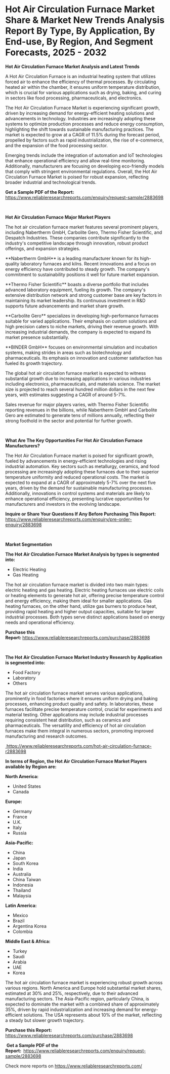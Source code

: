 <p><h1>Hot Air Circulation Furnace Market Share & Market New Trends Analysis Report By Type, By Application, By End-use, By Region, And Segment Forecasts, 2025 - 2032</h1></p><p><strong>Hot Air Circulation Furnace Market Analysis and Latest Trends</strong></p>
<p><p>A Hot Air Circulation Furnace is an industrial heating system that utilizes forced air to enhance the efficiency of thermal processes. By circulating heated air within the chamber, it ensures uniform temperature distribution, which is crucial for various applications such as drying, baking, and curing in sectors like food processing, pharmaceuticals, and electronics.</p><p>The Hot Air Circulation Furnace Market is experiencing significant growth, driven by increasing demand for energy-efficient heating solutions and advancements in technology. Industries are increasingly adopting these systems to optimize production processes and reduce energy consumption, highlighting the shift towards sustainable manufacturing practices. The market is expected to grow at a CAGR of 11.5% during the forecast period, propelled by factors such as rapid industrialization, the rise of e-commerce, and the expansion of the food processing sector.</p><p>Emerging trends include the integration of automation and IoT technologies that enhance operational efficiency and allow real-time monitoring. Additionally, manufacturers are focusing on developing eco-friendly models that comply with stringent environmental regulations. Overall, the Hot Air Circulation Furnace Market is poised for robust expansion, reflecting broader industrial and technological trends.</p></p>
<p><strong>Get a Sample PDF of the Report:&nbsp;</strong> <a href="https://www.reliableresearchreports.com/enquiry/request-sample/2883698?utm_campaign=3250&utm_medium=2&utm_source=Github&utm_content=ia&utm_term=13032025&utm_id=hot-air-circulation-furnace">https://www.reliableresearchreports.com/enquiry/request-sample/2883698</a></p>
<p>&nbsp;</p>
<p><strong>Hot Air Circulation Furnace Major Market Players</strong></p>
<p><p>The hot air circulation furnace market features several prominent players, including Nabertherm GmbH, Carbolite Gero, Thermo Fisher Scientific, and Despatch Industries. These companies contribute significantly to the industry's competitive landscape through innovation, robust product offerings, and expansion strategies.</p><p>**Nabertherm GmbH** is a leading manufacturer known for its high-quality laboratory furnaces and kilns. Recent innovations and a focus on energy efficiency have contributed to steady growth. The company's commitment to sustainability positions it well for future market expansion.</p><p>**Thermo Fisher Scientific** boasts a diverse portfolio that includes advanced laboratory equipment, fueling its growth. The company's extensive distribution network and strong customer base are key factors in maintaining its market leadership. Its continuous investment in R&D supports future advancements and market share growth.</p><p>**Carbolite Gero** specializes in developing high-performance furnaces suitable for varied applications. Their emphasis on custom solutions and high precision caters to niche markets, driving their revenue growth. With increasing industrial demands, the company is expected to expand its market presence substantially.</p><p>**BINDER GmbH** focuses on environmental simulation and incubation systems, making strides in areas such as biotechnology and pharmaceuticals. Its emphasis on innovation and customer satisfaction has fueled its growth trajectory.</p><p>The global hot air circulation furnace market is expected to witness substantial growth due to increasing applications in various industries including electronics, pharmaceuticals, and materials science. The market size is projected to reach several hundred million dollars in the next few years, with estimates suggesting a CAGR of around 5-7%.</p><p>Sales revenue for major players varies, with Thermo Fisher Scientific reporting revenues in the billions, while Nabertherm GmbH and Carbolite Gero are estimated to generate tens of millions annually, reflecting their strong foothold in the sector and potential for further growth.</p></p>
<p>&nbsp;</p>
<p><strong>What Are The Key Opportunities For Hot Air Circulation Furnace Manufacturers?</strong></p>
<p><p>The Hot Air Circulation Furnace market is poised for significant growth, fueled by advancements in energy-efficient technologies and rising industrial automation. Key sectors such as metallurgy, ceramics, and food processing are increasingly adopting these furnaces due to their superior temperature uniformity and reduced operational costs. The market is expected to expand at a CAGR of approximately 5-7% over the next five years, driven by the demand for sustainable manufacturing processes. Additionally, innovations in control systems and materials are likely to enhance operational efficiency, presenting lucrative opportunities for manufacturers and investors in the evolving landscape.</p></p>
<p><strong>Inquire or Share Your Questions If Any Before Purchasing This Report:</strong> <a href="https://www.reliableresearchreports.com/enquiry/pre-order-enquiry/2883698?utm_campaign=3250&utm_medium=2&utm_source=Github&utm_content=ia&utm_term=13032025&utm_id=hot-air-circulation-furnace">https://www.reliableresearchreports.com/enquiry/pre-order-enquiry/2883698</a></p>
<p>&nbsp;</p>
<p><strong>Market Segmentation</strong></p>
<p><strong>The Hot Air Circulation Furnace Market Analysis by types is segmented into:</strong></p>
<p><ul><li>Electric Heating</li><li>Gas Heating</li></ul></p>
<p><p>The hot air circulation furnace market is divided into two main types: electric heating and gas heating. Electric heating furnaces use electric coils or heating elements to generate hot air, offering precise temperature control and energy efficiency, making them ideal for smaller applications. Gas heating furnaces, on the other hand, utilize gas burners to produce heat, providing rapid heating and higher output capacities, suitable for larger industrial processes. Both types serve distinct applications based on energy needs and operational efficiency.</p></p>
<p><strong>Purchase this Report:&nbsp;</strong><a href="https://www.reliableresearchreports.com/purchase/2883698?utm_campaign=3250&utm_medium=2&utm_source=Github&utm_content=ia&utm_term=13032025&utm_id=hot-air-circulation-furnace">https://www.reliableresearchreports.com/purchase/2883698</a></p>
<p>&nbsp;</p>
<p><strong>The Hot Air Circulation Furnace Market Industry Research by Application is segmented into:</strong></p>
<p><ul><li>Food Factory</li><li>Laboratory</li><li>Others</li></ul></p>
<p><p>The hot air circulation furnace market serves various applications, prominently in food factories where it ensures uniform drying and baking processes, enhancing product quality and safety. In laboratories, these furnaces facilitate precise temperature control, crucial for experiments and material testing. Other applications may include industrial processes requiring consistent heat distribution, such as ceramics and pharmaceuticals. The versatility and efficiency of hot air circulation furnaces make them integral in numerous sectors, promoting improved manufacturing and research outcomes.</p></p>
<p><a href="https://www.reliableresearchreports.com/hot-air-circulation-furnace-r2883698?utm_campaign=3250&utm_medium=2&utm_source=Github&utm_content=ia&utm_term=13032025&utm_id=hot-air-circulation-furnace">&nbsp;https://www.reliableresearchreports.com/hot-air-circulation-furnace-r2883698</a></p>
<p><strong>In terms of Region, the Hot Air Circulation Furnace Market Players available by Region are:</strong></p>
<p>
    <p> <strong> North America: </strong>
        <ul>
            <li>United States</li>
            <li>Canada</li>
        </ul>
        </p> 
    <p> <strong> Europe: </strong>
        <ul>
            <li>Germany</li>
            <li>France</li>
            <li>U.K.</li>
            <li>Italy</li>
            <li>Russia</li>
        </ul>
        </p> 
    <p> <strong> Asia-Pacific: </strong>
        <ul>
            <li>China</li>
            <li>Japan</li>
            <li>South Korea</li>
            <li>India</li>
            <li>Australia</li>
            <li>China Taiwan</li>
            <li>Indonesia</li>
            <li>Thailand</li>
            <li>Malaysia</li>
        </ul>
        </p> 
    <p> <strong> Latin America: </strong>
        <ul>
            <li>Mexico</li>
            <li>Brazil</li>
            <li>Argentina Korea</li>
            <li>Colombia</li>
        </ul>
        </p> 
    <p> <strong> Middle East & Africa: </strong>
        <ul>
            <li>Turkey</li>
            <li>Saudi</li>
            <li>Arabia</li>
            <li>UAE</li>
            <li>Korea</li>
        </ul>
    </p>
    </p>
<p><p>The hot air circulation furnace market is experiencing robust growth across various regions. North America and Europe hold substantial market shares, estimated at 30% and 25%, respectively, due to their advanced manufacturing sectors. The Asia-Pacific region, particularly China, is expected to dominate the market with a combined share of approximately 35%, driven by rapid industrialization and increasing demand for energy-efficient solutions. The USA represents about 10% of the market, reflecting a steady but slower growth trajectory.</p></p>
<p><strong>Purchase this Report: </strong><a href="https://www.reliableresearchreports.com/purchase/2883698?utm_campaign=3250&utm_medium=2&utm_source=Github&utm_content=ia&utm_term=13032025&utm_id=hot-air-circulation-furnace">https://www.reliableresearchreports.com/purchase/2883698</a></p>
<p>&nbsp;<strong>Get a Sample PDF of the Report:&nbsp;&nbsp;</strong><a href="https://www.reliableresearchreports.com/enquiry/request-sample/2883698?utm_campaign=3250&utm_medium=2&utm_source=Github&utm_content=ia&utm_term=13032025&utm_id=hot-air-circulation-furnace">https://www.reliableresearchreports.com/enquiry/request-sample/2883698</a></p>
<p><strong></strong></p>
<p>Check more reports on <a href="https://www.reliableresearchreports.com/?utm_campaign=3250&utm_medium=2&utm_source=Github&utm_content=ia&utm_term=13032025&utm_id=hot-air-circulation-furnace">https://www.reliableresearchreports.com/</a></p>